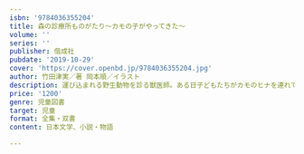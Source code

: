 ```yaml
---
isbn: '9784036355204'
title: 森の診療所ものがたり〜カモの子がやってきた〜
volume: ''
series: ''
publisher: 偕成社
pubdate: '2019-10-29'
cover: 'https://cover.openbd.jp/9784036355204.jpg'
author: 竹田津実／著 岡本順／イラスト
description: 運び込まれる野生動物を診る獣医師。ある日子どもたちがカモのヒナを連れてきた。育てて野生にもどすまでの奮闘を描く。
price: '1200'
genre: 児童図書
target: 児童
format: 全集・双書
content: 日本文学、小説・物語

---
```

